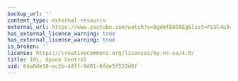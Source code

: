 ```yaml
---
backup_url: ''
content_type: external-resource
external_url: https://www.youtube.com/watch?v=bgeWfB0SNEg&list=PLUl4u3cNGP63YWzCDORR965yCmHiCKF9Z&index=19
has_external_licence_warning: true
has_external_license_warning: true
is_broken: ''
license: https://creativecommons.org/licenses/by-nc-sa/4.0/
title: 19\. Space Control
uid: 6da8de38-ec2b-48ff-9d61-6fde5f522d6f
---
```

